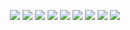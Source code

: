 <p align="center">
  <img src="https://img.shields.io/badge/-JavaScript-F0DC4E?logo=javascript&style=flat-square&labelColor=000000" />
  <img src="https://img.shields.io/badge/-NodeJS-8CC84B?logo=node.js&style=flat-square&labelColor=ffffff" />
  <img src="https://img.shields.io/badge/-React-2AC7E3?logo=react&style=flat-square&labelColor=2AC7E3&logoColor=ffffff" />
  <img src="https://img.shields.io/badge/-React Native-5667F9?logo=react&style=flat-square&labelColor=5667F9&logoColor=ffffff" />
  <img src="https://img.shields.io/badge/-%20%23-3A0090?logo=c&style=flat-square&labelColor=9A6AD5&logoColor=ffffff"" />
  <img src="https://img.shields.io/badge/-TypeScript-0288D1?logo=typescript&style=flat-square&labelColor=0288D1&logoColor=white" />
  <img src="https://img.shields.io/badge/-HTML5-E34F26?style=flat-square&logo=html5&logoColor=white" />
  <img src="https://img.shields.io/badge/-CSS3-1572B6?style=flat-square&logo=css3" />
  <img src="https://img.shields.io/badge/-SQL Server-9BA5AF?style=flat-square&logo=microsoft-sql-server&labelColor=ffffff&logoColor=B01E2C" />
</p>

<!--
**SamuelHiroyuki/SamuelHiroyuki** is a ✨ _special_ ✨ repository because its `README.md` (this file) appears on your GitHub profile.

Here are some ideas to get you started:

- 🔭 I’m currently working on ...
- 🌱 I’m currently learning ...
- 👯 I’m looking to collaborate on ...
- 🤔 I’m looking for help with ...
- 💬 Ask me about ...
- 📫 How to reach me: ...
- 😄 Pronouns: ...
- ⚡ Fun fact: ...
-->
